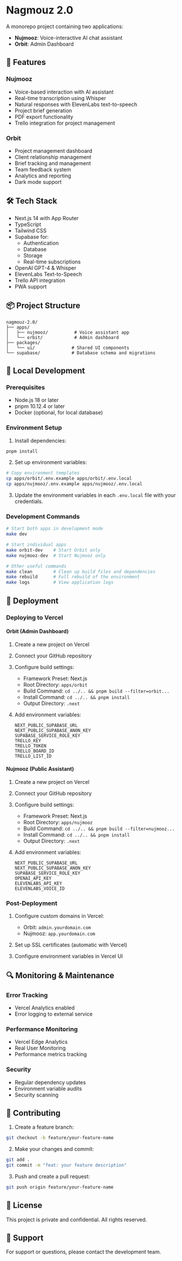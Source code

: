 # Nagmouz 2.0

A monorepo project containing two applications:

- **Nujmooz**: Voice-interactive AI chat assistant
- **Orbit**: Admin Dashboard

## 🚀 Features

### Nujmooz

- Voice-based interaction with AI assistant
- Real-time transcription using Whisper
- Natural responses with ElevenLabs text-to-speech
- Project brief generation
- PDF export functionality
- Trello integration for project management

### Orbit

- Project management dashboard
- Client relationship management
- Brief tracking and management
- Team feedback system
- Analytics and reporting
- Dark mode support

## 🛠️ Tech Stack

- Next.js 14 with App Router
- TypeScript
- Tailwind CSS
- Supabase for:
  - Authentication
  - Database
  - Storage
  - Real-time subscriptions
- OpenAI GPT-4 & Whisper
- ElevenLabs Text-to-Speech
- Trello API integration
- PWA support

## 📦 Project Structure

```
nagmouz-2.0/
├── apps/
│   ├── nujmooz/          # Voice assistant app
│   └── orbit/            # Admin dashboard
├── packages/
│   └── ui/              # Shared UI components
└── supabase/            # Database schema and migrations
```

## 🔧 Local Development

### Prerequisites

- Node.js 18 or later
- pnpm 10.12.4 or later
- Docker (optional, for local database)

### Environment Setup

1. Install dependencies:

```bash
pnpm install
```

2. Set up environment variables:

```bash
# Copy environment templates
cp apps/orbit/.env.example apps/orbit/.env.local
cp apps/nujmooz/.env.example apps/nujmooz/.env.local
```

3. Update the environment variables in each `.env.local` file with your credentials.

### Development Commands

```bash
# Start both apps in development mode
make dev

# Start individual apps
make orbit-dev    # Start Orbit only
make nujmooz-dev  # Start Nujmooz only

# Other useful commands
make clean        # Clean up build files and dependencies
make rebuild      # Full rebuild of the environment
make logs         # View application logs
```

## 🚀 Deployment

### Deploying to Vercel

#### Orbit (Admin Dashboard)

1. Create a new project on Vercel
2. Connect your GitHub repository
3. Configure build settings:
   - Framework Preset: Next.js
   - Root Directory: `apps/orbit`
   - Build Command: `cd ../.. && pnpm build --filter=orbit...`
   - Install Command: `cd ../.. && pnpm install`
   - Output Directory: `.next`

4. Add environment variables:
   ```
   NEXT_PUBLIC_SUPABASE_URL
   NEXT_PUBLIC_SUPABASE_ANON_KEY
   SUPABASE_SERVICE_ROLE_KEY
   TRELLO_KEY
   TRELLO_TOKEN
   TRELLO_BOARD_ID
   TRELLO_LIST_ID
   ```

#### Nujmooz (Public Assistant)

1. Create a new project on Vercel
2. Connect your GitHub repository
3. Configure build settings:
   - Framework Preset: Next.js
   - Root Directory: `apps/nujmooz`
   - Build Command: `cd ../.. && pnpm build --filter=nujmooz...`
   - Install Command: `cd ../.. && pnpm install`
   - Output Directory: `.next`

4. Add environment variables:
   ```
   NEXT_PUBLIC_SUPABASE_URL
   NEXT_PUBLIC_SUPABASE_ANON_KEY
   SUPABASE_SERVICE_ROLE_KEY
   OPENAI_API_KEY
   ELEVENLABS_API_KEY
   ELEVENLABS_VOICE_ID
   ```

### Post-Deployment

1. Configure custom domains in Vercel:
   - Orbit: `admin.yourdomain.com`
   - Nujmooz: `app.yourdomain.com`

2. Set up SSL certificates (automatic with Vercel)

3. Configure environment variables in Vercel UI

## 🔍 Monitoring & Maintenance

### Error Tracking

- Vercel Analytics enabled
- Error logging to external service

### Performance Monitoring

- Vercel Edge Analytics
- Real User Monitoring
- Performance metrics tracking

### Security

- Regular dependency updates
- Environment variable audits
- Security scanning

## 📝 Contributing

1. Create a feature branch:

```bash
git checkout -b feature/your-feature-name
```

2. Make your changes and commit:

```bash
git add .
git commit -m "feat: your feature description"
```

3. Push and create a pull request:

```bash
git push origin feature/your-feature-name
```

## 📄 License

This project is private and confidential. All rights reserved.

## 🤝 Support

For support or questions, please contact the development team.
